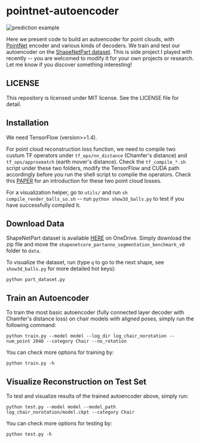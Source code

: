 # pointnet-autoencoder

![prediction example](https://github.com/charlesq34/pointnet-autoencoder/blob/master/doc/teaser.jpg)

Here we present code to build an autoencoder for point clouds, with <a href="https://github.com/charlesq34/pointnet">PointNet</a> encoder and various kinds of decoders. We train and test our autoencoder on the <a href="https://cs.stanford.edu/~ericyi/project_page/part_annotation/index.html" target="_blank">ShapeNetPart dataset</a>. This is side project I played with recently -- you are welcomed to modify it for your own projects or research. Let me know if you discover something interesting!

## LICENSE
This repository is licensed under MIT license. See the LICENSE file for detail.

## Installation
We need TensorFlow (version>=1.4).

For point cloud reconstruction loss function, we need to compile two custum TF operators under `tf_ops/nn_distance` (Chamfer's distance) and `tf_ops/approxmatch` (earth mover's distance). Check the `tf_compile_*.sh` script under these two folders, modify the TensorFlow and CUDA path accordingly before you run the shell script to compile the operators. Check this <a href="https://arxiv.org/abs/1612.00603" target="_blank">PAPER</a> for an introduction for these two point cloud losses.

For a visualization helper, go to `utils/` and run `sh compile_render_balls_so.sh` -- run `python show3d_balls.py` to test if you have successfully compiled it.

## Download Data
ShapeNetPart dataset is available <a href="https://1drv.ms/u/s!ApbTjxa06z9CgRnwX_QiGwiCoWnt" target="_blank">HERE</a> on OneDrive. Simply download the zip file and move the `shapenetcore_partanno_segmentation_benchmark_v0` folder to `data`.

To visualize the dataset, run (type `q` to go to the next shape, see `show3d_balls.py` for more detailed hot keys):

    python part_dataset.py

## Train an Autoencoder
To train the most basic autoencoder (fully connected layer decoder with Chamfer's distance loss) on chair models with aligned poses, simply run the following command:

    python train.py --model model --log_dir log_chair_norotation --num_point 2048 --category Chair --no_rotation

You can check more options for training by:

    python train.py -h

## Visualize Reconstruction on Test Set
To test and visualize results of the trained autoencoder above, simply run:

    python test.py --model model --model_path log_chair_norotation/model.ckpt --category Chair

You can check more options for testing by:
    
    python test.py -h
